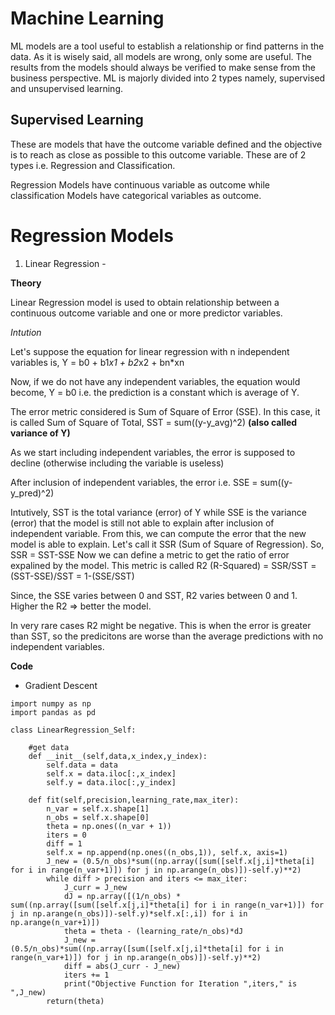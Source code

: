 # Machine Learning

ML models are a tool useful to establish a relationship or find patterns in the data. As it is wisely said, all models are wrong, only some are useful. The results from the models should always be verified to make sense from the business perspective.
ML is majorly divided into 2 types namely, supervised and unsupervised learning.

## Supervised Learning

These are models that have the outcome variable defined and the objective is to reach as close as possible to this outcome variable.
These are of 2 types i.e. Regression and Classification.

Regression Models have continuous variable as outcome while classification Models have categorical variables as outcome.

# Regression Models

1. Linear Regression -

**Theory**

Linear Regression model is used to obtain relationship between a continuous outcome variable and one or more predictor variables. 

_Intution_

Let's suppose the equation for linear regression with n independent variables is, 
Y = b0 + b1*x1 + b2*x2 + bn*xn

Now, if we do not have any independent variables, the equation would become,
Y = b0
i.e. the prediction is a constant which is average of Y.

The error metric considered is Sum of Square of Error (SSE).
In this case, it is called Sum of Square of Total, SST = sum((y-y_avg)^2) **(also called variance of Y)**

As we start including independent variables, the error is supposed to decline (otherwise including the variable is useless)

After inclusion of independent variables, the error i.e. SSE = sum((y-y_pred)^2)

Intutively, SST is the total variance (error) of Y while SSE is the variance (error) that the model is still not able to explain after inclusion of independent variable. From this, we can compute the error that the new model is able to explain. Let's call it SSR (Sum of Square of Regression).
So, SSR = SST-SSE
Now we can define a metric to get the ratio of error expalined by the model.
This metric is called R2 (R-Squared) = SSR/SST = (SST-SSE)/SST = 1-(SSE/SST)

Since, the SSE varies between 0 and SST, R2 varies between 0 and 1. Higher the R2 => better the model.

In very rare cases R2 might be negative. This is when the error is greater than SST, so the predicitons are worse than the average predictions with no independent variables.




**Code** 
- Gradient Descent

```
import numpy as np
import pandas as pd

class LinearRegression_Self:
    
    #get data
    def __init__(self,data,x_index,y_index):
        self.data = data
        self.x = data.iloc[:,x_index]
        self.y = data.iloc[:,y_index]
        
    def fit(self,precision,learning_rate,max_iter):
        n_var = self.x.shape[1]
        n_obs = self.x.shape[0]
        theta = np.ones((n_var + 1))
        iters = 0
        diff = 1
        self.x = np.append(np.ones((n_obs,1)), self.x, axis=1)
        J_new = (0.5/n_obs)*sum((np.array([sum([self.x[j,i]*theta[i] for i in range(n_var+1)]) for j in np.arange(n_obs)])-self.y)**2)
        while diff > precision and iters <= max_iter:
            J_curr = J_new
            dJ = np.array([(1/n_obs) * sum((np.array([sum([self.x[j,i]*theta[i] for i in range(n_var+1)]) for j in np.arange(n_obs)])-self.y)*self.x[:,i]) for i in np.arange(n_var+1)])
            theta = theta - (learning_rate/n_obs)*dJ
            J_new = (0.5/n_obs)*sum((np.array([sum([self.x[j,i]*theta[i] for i in range(n_var+1)]) for j in np.arange(n_obs)])-self.y)**2)
            diff = abs(J_curr - J_new)
            iters += 1
            print("Objective Function for Iteration ",iters," is ",J_new)
        return(theta)

```
